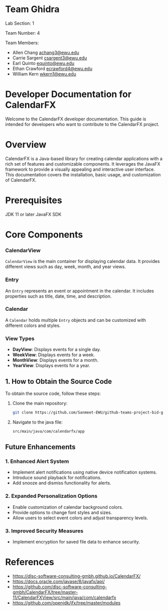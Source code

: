 # Team Ghidra
Lab Section: 1

Team Number: 4

Team Members:
- Allen Chang     achang3@ewu.edu
- Carrie Sargent  csargent3@ewu.edu
- Earl Quinto     equinto@ewu.edu
- Ethan Crawford  ecrawford4@ewu.edu
- William Kern    wkern1@ewu.edu

# Developer Documentation for CalendarFX

Welcome to the CalendarFX developer documentation. This guide is intended for developers who want to contribute to the CalendarFX project.

#  Overview

CalendarFX is a Java-based library for creating calendar applications with a rich set of features and customizable components. It leverages the JavaFX framework to provide a visually appealing and interactive user interface. This documentation covers the installation, basic usage, and customization of CalendarFX.

# Prerequisites
JDK 11 or later
JavaFX SDK

# Core Components

### CalendarView

`CalendarView` is the main container for displaying calendar data. It provides different views such as day, week, month, and year views.

### Entry

An `Entry` represents an event or appointment in the calendar. It includes properties such as title, date, time, and description.

### Calendar

A `Calendar` holds multiple `Entry` objects and can be customized with different colors and styles.

### View Types

- **DayView**: Displays events for a single day.
- **WeekView**: Displays events for a week.
- **MonthView**: Displays events for a month.
- **YearView**: Displays events for a year.


## 1. How to Obtain the Source Code
To obtain the source code, follow these steps:

1. Clone the main repository:
   ```bash
   git clone https://github.com/Sanmeet-EWU/github-teams-project-bid-ghidra.git
2. Navigate to the java file:
    ```bash
   src/main/java/com/calendarfx/app

## Future Enhancements

### 1. Enhanced Alert System
- Implement alert notifications using native device notification systems.
- Introduce sound playback for notifications.
- Add snooze and dismiss functionality for alerts.

### 2. Expanded Personalization Options
- Enable customization of calendar background colors.
- Provide options to change font styles and sizes.
- Allow users to select event colors and adjust transparency levels.

### 3. Improved Security Measures
- Implement encryption for saved file data to enhance security.


# References
- https://dlsc-software-consulting-gmbh.github.io/CalendarFX/
- https://docs.oracle.com/javase/8/javafx/api/
- https://github.com/dlsc-software-consulting-gmbh/CalendarFX/tree/master-11/CalendarFXView/src/main/java/com/calendarfx
- https://github.com/openjdk/jfx/tree/master/modules


